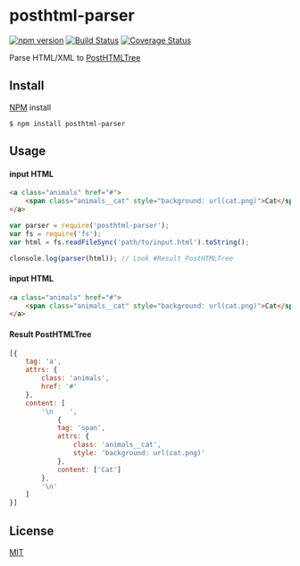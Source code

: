 # posthtml-parser
[![npm version](https://badge.fury.io/js/posthtml-parser.svg)](http://badge.fury.io/js/posthtml-parser)
[![Build Status](https://travis-ci.org/posthtml/posthtml-parser.svg?branch=master)](https://travis-ci.org/posthtml/posthtml-parser?branch=master)
[![Coverage Status](https://coveralls.io/repos/posthtml/posthtml-parser/badge.svg?branch=master)](https://coveralls.io/r/posthtml/posthtml-parser?branch=master)

Parse HTML/XML to [PostHTMLTree](https://github.com/posthtml/posthtml#posthtml-json-tree-example)

## Install

[NPM](http://npmjs.com) install
```
$ npm install posthtml-parser
```

## Usage 

#### input HTML
```html
<a class="animals" href="#">
    <span class="animals__cat" style="background: url(cat.png)">Cat</span>
</a>
```
```js
var parser = require('posthtml-parser');
var fs = require('fs');
var html = fs.readFileSync('path/to/input.html').toString();

clonsole.log(parser(html)); // Look #Result PostHTMLTree
```

#### input HTML
```html
<a class="animals" href="#">
    <span class="animals__cat" style="background: url(cat.png)">Cat</span>
</a>
```

#### Result PostHTMLTree
```js
[{
    tag: 'a',
    attrs: {
        class: 'animals',
        href: '#'
    },
    content: [
        '\n    ',
            {
            tag: 'span',
            attrs: {
                class: 'animals__cat',
                style: 'background: url(cat.png)'
            },
            content: ['Cat']
        },
        '\n'
    ]
}]
```

## License

[MIT](LICENSE)
